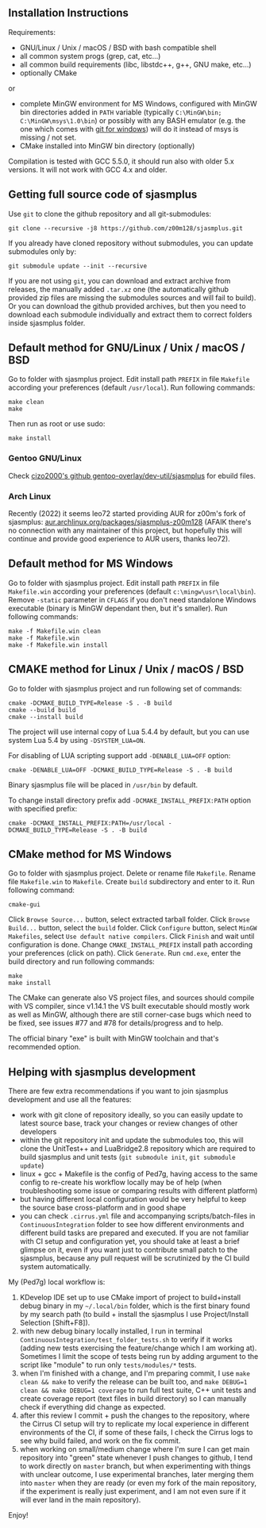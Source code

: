 
## Installation Instructions

Requirements:

- GNU/Linux / Unix / macOS / BSD with bash compatible shell
- all common system progs (grep, cat, etc...)
- all common build requirements (libc, libstdc++, g++, GNU make, etc...)
- optionally CMake

or

- complete MinGW environment for MS Windows, configured with MinGW bin directories added in `PATH` variable (typically `C:\MinGW\bin;` `C:\MinGW\msys\1.0\bin`) or possibly with any BASH emulator (e.g. the one which comes with [git for windows](https://gitforwindows.org/)) will do it instead of msys is missing / not set.
- CMake installed into MinGW bin directory (optionally)

Compilation is tested with GCC 5.5.0, it should run also with older 5.x versions. It will not work with GCC 4.x and older.

## Getting full source code of sjasmplus

Use `git` to clone the github repository and all git-submodules:

	git clone --recursive -j8 https://github.com/z00m128/sjasmplus.git

If you already have cloned repository without submodules, you can update submodules only by:

	git submodule update --init --recursive

If you are not using `git`, you can download and extract archive from releases, the manually added `.tar.xz` one (the automatically github provided  zip files are missing the submodules sources and will fail to build). Or you can download the github provided archives, but then you need to download each submodule individually and extract them to correct folders inside sjasmplus folder.

## Default method for GNU/Linux / Unix / macOS / BSD

Go to folder with sjasmplus project. Edit install path `PREFIX` in file `Makefile` according your preferences (default `/usr/local`). Run following commands:

	make clean
	make

Then run as root or use sudo:

	make install

### Gentoo GNU/Linux

Check [cizo2000's github gentoo-overlay/dev-util/sjasmplus](https://github.com/cizo2000/gentoo-overlay/tree/master/dev-util/sjasmplus) for ebuild files.

### Arch Linux

Recently (2022) it seems leo72 started providing AUR for z00m's fork of sjasmplus: [aur.archlinux.org/packages/sjasmplus-z00m128](https://aur.archlinux.org/packages/sjasmplus-z00m128) (AFAIK there's no connection with any maintainer of this project, but hopefully this will continue and provide good experience to AUR users, thanks leo72).

## Default method for MS Windows

Go to folder with sjasmplus project. Edit install path `PREFIX` in file `Makefile.win` according your preferences (default `c:\mingw\usr\local\bin`). Remove `-static` parameter in `CFLAGS` if you don't need standalone Windows executable (binary is MinGW dependant then, but it's smaller). Run following commands:

	make -f Makefile.win clean
	make -f Makefile.win
	make -f Makefile.win install

## CMAKE method for Linux / Unix / macOS / BSD

Go to folder with sjasmplus project and run following set of commands:

	cmake -DCMAKE_BUILD_TYPE=Release -S . -B build
	cmake --build build
	cmake --install build

The project will use internal copy of Lua 5.4.4 by default, but you can use system Lua 5.4 by using `-DSYSTEM_LUA=ON`.

For disabling of LUA scripting support add `-DENABLE_LUA=OFF` option:

	cmake -DENABLE_LUA=OFF -DCMAKE_BUILD_TYPE=Release -S . -B build

Binary sjasmplus file will be placed in `/usr/bin` by default.

To change install directory prefix add `-DCMAKE_INSTALL_PREFIX:PATH` option with specified prefix:

	cmake -DCMAKE_INSTALL_PREFIX:PATH=/usr/local -DCMAKE_BUILD_TYPE=Release -S . -B build

## CMake method for MS Windows

Go to folder with sjasmplus project. Delete or rename file `Makefile`. Rename file `Makefile.win` to `Makefile`. Create `build` subdirectory and enter to it. Run following command:

	cmake-gui

Click `Browse Source...` button, select extracted tarball folder. Click `Browse Build...` button, select the `build` folder. Click `Configure` button, select `MinGW Makefiles`, select `Use default native compilers`. Click `Finish` and wait until configuration is done. Change `CMAKE_INSTALL_PREFIX` install path according your preferences (click on path). Click `Generate`. Run `cmd.exe`, enter the build directory and run following commands:

	make
	make install	

The CMake can generate also VS project files, and sources should compile with VS compiler, since
v1.14.1 the VS built executable should mostly work as well as MinGW, although there are still
corner-case bugs which need to be fixed, see issues #77 and #78 for details/progress and to help.

The official binary "exe" is built with MinGW toolchain and that's recommended option.

## Helping with sjasmplus development

There are few extra recommendations if you want to join sjasmplus development and use all the features:

- work with git clone of repository ideally, so you can easily update to latest source base, track your changes or review changes of other developers
- within the git repository init and update the submodules too, this will clone the UnitTest++ and LuaBridge2.8 repository which are required to build sjasmplus and unit tests (`git submodule init`,  `git submodule update`)
- linux + gcc + Makefile is the config of Ped7g, having access to the same config to re-create his workflow locally may be of help (when troubleshooting some issue or comparing results with different platform)
- but having different local configuration would be very helpful to keep the source base cross-platform and in good shape
- you can check `.cirrus.yml` file and accompanying scripts/batch-files in `ContinuousIntegration` folder to see how different environments and different build tasks are prepared and executed. If you are not familiar with CI setup and configuration yet, you should take at least a brief glimpse on it, even if you want just to contribute small patch to the sjasmplus, because any pull request will be scrutinized by the CI build system automatically.

My (Ped7g) local workflow is:

1. KDevelop IDE set up to use CMake import of project to build+install debug binary in my `~/.local/bin` folder, which is the first binary found by my search path (to build + install the sjasmplus I use Project/Install Selection [Shift+F8]).
1. with new debug binary locally installed, I run in terminal `ContinuousIntegration/test_folder_tests.sh` to verify if it works (adding new tests exercising the feature/change which I am working at). Sometimes I limit the scope of tests being run by adding argument to the script like "module" to run only `tests/modules/*` tests.
1. when I'm finished with a change, and I'm preparing commit, I use `make clean && make` to verify the release can be built too, and `make DEBUG=1 clean && make DEBUG=1 coverage` to run full test suite, C++ unit tests and create coverage report (text files in build directory) so I can manually check if everything did change as expected.
1. after this review I commit + push the changes to the repository, where the Cirrus CI setup will try to replicate my local experience in different environments of the CI, if some of these fails, I check the Cirrus logs to see why build failed, and work on the fix commit.
1. when working on small/medium change where I'm sure I can get main repository into "green" state whenever I push changes to github, I tend to work directly on `master` branch, but when experimenting with things with unclear outcome, I use experimental branches, later merging them into `master` when they are ready (or even my fork of the main repository, if the experiment is really just experiment, and I am not even sure if it will ever land in the main repository).

Enjoy!
